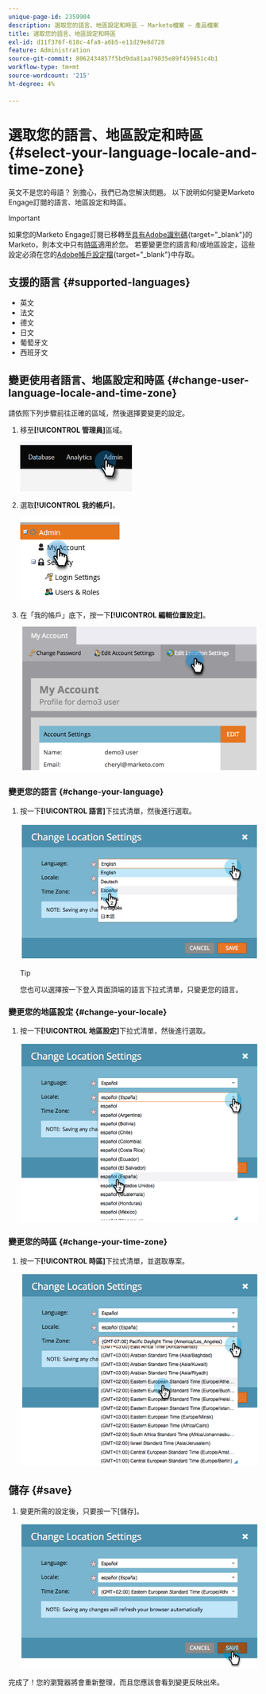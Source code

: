 ```yaml
---
unique-page-id: 2359904
description: 選取您的語言、地區設定和時區 — Marketo檔案 — 產品檔案
title: 選取您的語言、地區設定和時區
exl-id: d11f376f-618c-4fa8-a6b5-e11d29e8d728
feature: Administration
source-git-commit: 8062434857f5bd9da81aa79035e89f459851c4b1
workflow-type: tm+mt
source-wordcount: '215'
ht-degree: 4%

---
```


# 選取您的語言、地區設定和時區 {#select-your-language-locale-and-time-zone}

英文不是您的母語？ 別擔心，我們已為您解決問題。 以下說明如何變更Marketo Engage訂閱的語言、地區設定和時區。

>[!IMPORTANT]
>
>如果您的Marketo Engage訂閱已移轉至[具有Adobe識別碼](/help/marketo/product-docs/administration/marketo-with-adobe-identity/adobe-identity-management-overview.md){target="_blank"}的Marketo，則本文中只有[時區](#change-your-time-zone)適用於您。 若要變更您的語言和/或地區設定，這些設定必須在您的[Adobe帳戶設定檔](https://account.adobe.com/tw/profile){target="_blank"}中存取。

## 支援的語言 {#supported-languages}

* 英文
* 法文
* 德文
* 日文
* 葡萄牙文
* 西班牙文

## 變更使用者語言、地區設定和時區 {#change-user-language-locale-and-time-zone}

請依照下列步驟前往正確的區域，然後選擇要變更的設定。

1. 移至&#x200B;**[!UICONTROL 管理員]**&#x200B;區域。

   ![](assets/select-your-language-locale-and-time-zone-1.png)

1. 選取&#x200B;**[!UICONTROL 我的帳戶]**。

   ![](assets/select-your-language-locale-and-time-zone-2.png)

1. 在「我的帳戶」底下，按一下&#x200B;**[!UICONTROL 編輯位置設定]**。

   ![](assets/select-your-language-locale-and-time-zone-3.png)

### 變更您的語言 {#change-your-language}

1. 按一下&#x200B;**[!UICONTROL 語言]**&#x200B;下拉式清單，然後進行選取。

   ![](assets/select-your-language-locale-and-time-zone-4.png)

   >[!TIP]
   >
   >您也可以選擇按一下登入頁面頂端的語言下拉式清單，只變更您的語言。

### 變更您的地區設定 {#change-your-locale}

1. 按一下&#x200B;**[!UICONTROL 地區設定]**&#x200B;下拉式清單，然後進行選取。

   ![](assets/select-your-language-locale-and-time-zone-5.png)

### 變更您的時區 {#change-your-time-zone}

1. 按一下&#x200B;**[!UICONTROL 時區]**&#x200B;下拉式清單，並選取專案。

   ![](assets/select-your-language-locale-and-time-zone-6.png)

## 儲存 {#save}

1. 變更所需的設定後，只要按一下[儲存]。**&#x200B;**

   ![](assets/select-your-language-locale-and-time-zone-7.png)

完成了！您的瀏覽器將會重新整理，而且您應該會看到變更反映出來。
